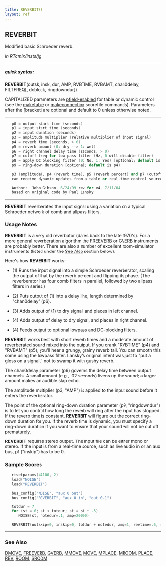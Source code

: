 ```yaml
---
title: REVERBIT()
layout: ref
---
```


## REVERBIT

Modified basic Schroeder reverb.

*in RTcmix/insts/jg*  
  

-----

##### quick syntax:

**REVERBIT**(outsk, insk, dur, AMP, RVBTIME, RVBAMT, chan0delay,
FILTFREQ\[, dcblock, ringdowndur\])

CAPITALIZED parameters are [pfield-enabled](pfield-enabled.html) for
table or dynamic control (see the
[maketable](../scorefile/maketable.html) or
[makeconnection](../scorefile/makeconnection.html) scorefile
commands). Parameters after the \[bracket\] are optional and default to
0 unless otherwise noted.

-----

  

```cpp
   p0 = output start time (seconds)
   p1 = input start time (seconds)
   p2 = input duration (seconds)
   p3 = amplitude multiplier (relative multiplier of input signal)
   p4 = reverb time (seconds, > 0)
   p5 = reverb amount (0: dry --> 1: wet)
   p6 = right channel delay time (seconds, > 0)
   p7 = cutoff freq for low-pass filter (Hz, 0 will disable filter)
   p8 = apply DC blocking filter (0: No, 1: Yes) [optional; default is 1]
   p9 = ring-down duration [optional; default is p4)

   p3 (amplitude), p4 (reverb time), p5 (reverb percent) and p7 (cutoff)
   can receive dynamic updates from a table or real-time control source.

   Author:  John Gibson, 6/24/99 rev for v4, 7/11/04
   based on original code by Paul Lansky
```

  

-----

  
**REVERBIT** reverberates the input signal using a variation on a
typical Schroeder network of comb and allpass filters.

### Usage Notes

**REVERBIT** is a very old reverbator (dates back to the late 1970's).
For a more general reverberation algorithm the [FREEVERB](FREEVERB.html)
or [GVERB](GVERB.html) instruments are probably better. There are also a
number of excellent room-simulator instruments (listed under the [See
Also](#see_also) section below).

Here's how **REVERBIT** works:

  - (1) Runs the input signal into a simple Schroeder reverberator,
    scaling the output of that by the reverb percent and flipping its
    phase. (The reverberator has four comb filters in parallel, followed
    by two allpass filters in series.)  
      
  - (2) Puts output of (1) into a delay line, length determined by
    "chan0delay" (p6).  
      
  - (3) Adds output of (1) to dry signal, and places in left channel.  
      
  - (4) Adds output of delay to dry signal, and places in right
    channel.  
      
  - (4) Feeds output to optional lowpass and DC-blocking filters.

**REVERBIT** works best with short reverb times and a moderate amount of
reverberated sound mixed into the output. If you crank "RVBTIME" (p4)
and "RVBAMT" (p5), you'll hear a grungy, grainy reverb tail. You can
smooth this some using the lowpass filter. Lansky's original intent was
just to "put a gloss on a signal,'' not to swamp it with gushy reverb.

The chan0delay parameter (p6) governs the delay time between output
channels. A small amount (e.g., .02 seconds) livens up the sound; a
larger amount makes an audible slap echo.

The amplitude multiplier (p3, "AMP") is applied to the input sound
before it enters the reverberator.

The point of the optional ring-down duration parameter (p9,
"ringdowndur") is to let you control how long the reverb will ring after
the input has stopped. If the reverb time is constant, **REVERBIT** will
figure out the correct ring-down duration for you. If the reverb time is
dynamic, you must specify a ring-down duration if you want to ensure
that your sound will not be cut off prematurely.

**REVERBIT** requires stereo output. The input file can be either mono
or stereo. If the input is from a real-time source, such as live audio
in or an aux bus, p1 ("inskip") has to be 0.

### Sample Scores

```cpp
   rtsetparams(44100, 2)
   load("NOISE")
   load("REVERBIT")

   bus_config("NOISE", "aux 0 out")
   bus_config("REVERBIT", "aux 0 in", "out 0-1")

   totdur = 7
   for (st = 0; st < totdur; st = st + .3)
      NOISE(st, notedur=.1, amp=20000)

   REVERBIT(outskip=0, inskip=0, totdur + notedur, amp=1, revtime=.6, revpct=.4, rtchandel=.02, cutoff=5000)
```

  

-----

  
<span id="see_also"></span>

### See Also

[DMOVE](DMOVE.html), [FREEVERB](FREEVERB.html), [GVERB](GVERB.html),
[MMOVE](MMOVE.html), [MOVE](MOVE.html), [MPLACE](MPLACE.html),
[MROOM](MROOM.html), [PLACE](PLACE.html), [REV](REV.html),
[ROOM](ROOM.html), [SROOM](SROOM.html)
